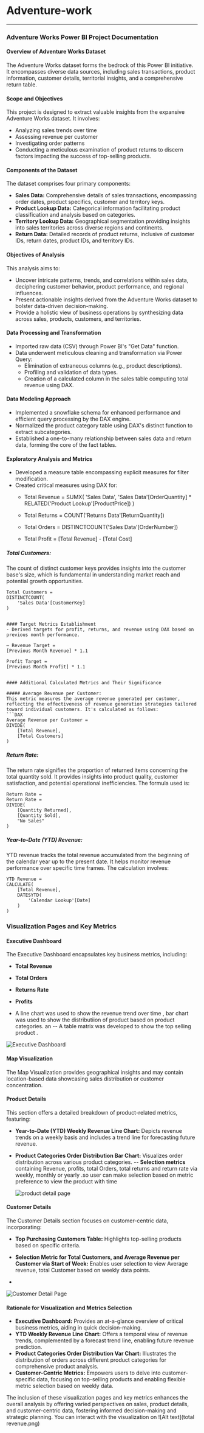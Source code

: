 # Adventure-work


---

### Adventure Works Power BI Project Documentation

#### Overview of Adventure Works Dataset
The Adventure Works dataset forms the bedrock of this Power BI initiative. It encompasses diverse data sources, including sales transactions, product information, customer details, territorial insights, and a comprehensive return table.

#### Scope and Objectives
This project is designed to extract valuable insights from the expansive Adventure Works dataset. It involves:
- Analyzing sales trends over time
- Assessing revenue per customer
- Investigating order patterns
- Conducting a meticulous examination of product returns to discern factors impacting the success of top-selling products.

#### Components of the Dataset
The dataset comprises four primary components:
- **Sales Data:** Comprehensive details of sales transactions, encompassing order dates, product specifics, customer and territory keys.
- **Product Lookup Data:** Categorical information facilitating product classification and analysis based on categories.
- **Territory Lookup Data:** Geographical segmentation providing insights into sales territories across diverse regions and continents.
- **Return Data:** Detailed records of product returns, inclusive of customer IDs, return dates, product IDs, and territory IDs.

#### Objectives of Analysis
This analysis aims to:
- Uncover intricate patterns, trends, and correlations within sales data, deciphering customer behavior, product performance, and regional influences.
- Present actionable insights derived from the Adventure Works dataset to bolster data-driven decision-making.
- Provide a holistic view of business operations by synthesizing data across sales, products, customers, and territories.

#### Data Processing and Transformation
- Imported raw data (CSV) through Power BI's "Get Data" function.
- Data underwent meticulous cleaning and transformation via Power Query:
  - Elimination of extraneous columns (e.g., product descriptions).
  - Profiling and validation of data types.
  - Creation of a calculated column in the sales table computing total revenue using DAX.

#### Data Modeling Approach
- Implemented a snowflake schema for enhanced performance and efficient query processing by the DAX engine.
- Normalized the product category table using DAX's distinct function to extract subcategories.
- Established a one-to-many relationship between sales data and return data, forming the core of the fact tables.

#### Exploratory Analysis and Metrics
- Developed a measure table encompassing explicit measures for filter modification.
- Created critical measures using DAX for:
  - Total Revenue =
SUMX(
    'Sales Data',
    'Sales Data'[OrderQuantity] * RELATED('Product Lookup'[ProductPrice])
)

  - Total Returns =
COUNT('Returns Data'[ReturnQuantity])

  - Total Orders =
DISTINCTCOUNT('Sales Data'[OrderNumber])


  -  Total Profit =
[Total Revenue] - [Total Cost]

##### Total Customers:
The count of distinct customer keys provides insights into the customer base's size, which is fundamental in understanding market reach and potential growth opportunities.
```DAX
Total Customers = 
DISTINCTCOUNT(
    'Sales Data'[CustomerKey]
)


#### Target Metrics Establishment
- Derived targets for profit, returns, and revenue using DAX based on previous month performance.

— Revenue Target =
[Previous Month Revenue] * 1.1

Profit Target =
[Previous Month Profit] * 1.1


#### Additional Calculated Metrics and Their Significance

##### Average Revenue per Customer:
This metric measures the average revenue generated per customer, reflecting the effectiveness of revenue generation strategies tailored toward individual customers. It's calculated as follows:
```DAX
Average Revenue per Customer = 
DIVIDE(
    [Total Revenue], 
    [Total Customers]
)
```

##### Return Rate:
The return rate signifies the proportion of returned items concerning the total quantity sold. It provides insights into product quality, customer satisfaction, and potential operational inefficiencies. The formula used is:
```DAX
Return Rate = 
Return Rate = 
DIVIDE(
    [Quantity Returned],
    [Quantity Sold],
    "No Sales"
)
```

##### Year-to-Date (YTD) Revenue:
YTD revenue tracks the total revenue accumulated from the beginning of the calendar year up to the present date. It helps monitor revenue performance over specific time frames. The calculation involves:
```DAX
YTD Revenue = 
CALCULATE(
    [Total Revenue],
    DATESYTD(
        'Calendar Lookup'[Date]
    )
) 
```



### Visualization Pages and Key Metrics

#### Executive Dashboard
The Executive Dashboard encapsulates key business metrics, including:
- **Total Revenue**
- **Total Orders**
- **Returns Rate**
- **Profits**

- A line chart  was used to show the revenue trend over time  , bar chart was used to show the distributiion of product based on product categories. an 
-- A table matrix was developed  to show the top selling product .

![Executive Dashboard](https://github.com/Tymnastic/Adventure-work/blob/main/Executive%20dash.png)


#### Map Visualization
The Map Visualization provides geographical insights and may contain location-based data showcasing sales distribution or customer concentration.

#### Product Details
This section offers a detailed breakdown of product-related metrics, featuring:
- **Year-to-Date (YTD) Weekly Revenue Line Chart:** Depicts revenue trends on a weekly basis and includes a trend line for forecasting future revenue.
- **Product Categories Order Distribution Bar Chart:** Visualizes order distribution across various product categories.
--
   **Selection metrics** containing Revenue, profits, total Orders, total returns and return rate via weekly, monthly or yearly .so user can make selection based on metric preference to view the product with time

  ![product detail page](https://github.com/Tymnastic/Adventure-work/blob/main/product%20detail.png)


#### Customer Details
The Customer Details section focuses on customer-centric data, incorporating:
- **Top Purchasing Customers Table:** Highlights top-selling products based on specific criteria.
- **Selection Metric for Total Customers, and Average Revenue per Customer via Start of Week:** Enables user selection to view Average revenue, total Customer based on weekly data points.

- 
![Customer Detail Page](https://github.com/Tymnastic/Adventure-work/blob/main/Customer%20details.png)


#### Rationale for Visualization and Metrics Selection
- **Executive Dashboard:** Provides an at-a-glance overview of critical business metrics, aiding in quick decision-making.
- **YTD Weekly Revenue Line Chart:** Offers a temporal view of revenue trends, complemented by a forecast trend line, enabling future revenue prediction.
- **Product Categories Order Distribution Var Chart:** Illustrates the distribution of orders across different product categories for comprehensive product analysis.
- **Customer-Centric Metrics:** Empowers users to delve into customer-specific data, focusing on top-selling products and enabling flexible metric selection based on weekly data.

The inclusion of these visualization pages and key metrics enhances the overall analysis by offering varied perspectives on sales, product details, and customer-centric data, fostering informed decision-making and strategic planning.
You can interact with the visualization on 
![Alt text](total revenue.png)

